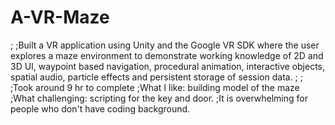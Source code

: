 # A-VR-Maze
;
;Built a VR application using Unity and the Google VR SDK where the user explores a maze environment to demonstrate working knowledge of 2D and 3D UI, waypoint based navigation, procedural animation, interactive objects, spatial audio, particle effects and persistent storage of session data.
;
;
;Took around 9 hr to complete
;What I like: building model of the maze
;What challenging: scripting for the key and door. 
;It is overwhelming for people who don't have coding background.
